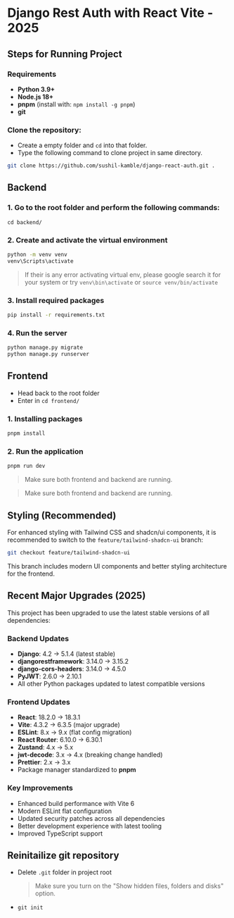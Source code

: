 # Django Rest Auth with React Vite - 2025

## Steps for Running Project

### Requirements

- **Python 3.9+**
- **Node.js 18+**
- **pnpm** (install with: `npm install -g pnpm`)
- **git**

### Clone the repository:

- Create a empty folder and `cd` into that folder.
- Type the following command to clone project in same directory.

```bash
git clone https://github.com/sushil-kamble/django-react-auth.git .
```

## Backend

### 1. Go to the root folder and perform the following commands:

`cd backend/`

### 2. Create and activate the virtual environment

```bash
python -m venv venv
venv\Scripts\activate
```

> If their is any error activating virtual env, please google search it for your system or try `venv\bin\activate` or `source venv/bin/activate`

### 3. Install required packages

```bash
pip install -r requirements.txt
```

### 4. Run the server

```bash
python manage.py migrate
python manage.py runserver
```

## Frontend

- Head back to the root folder
- Enter in `cd frontend/`

### 1. Installing packages

```bash
pnpm install
```

### 2. Run the application

```bash
pnpm run dev
```

> Make sure both frontend and backend are running.

> Make sure both frontend and backend are running.

## Styling (Recommended)

For enhanced styling with Tailwind CSS and shadcn/ui components, it is recommended to switch to the `feature/tailwind-shadcn-ui` branch:

```bash
git checkout feature/tailwind-shadcn-ui
```

This branch includes modern UI components and better styling architecture for the frontend.

## Recent Major Upgrades (2025)

This project has been upgraded to use the latest stable versions of all dependencies:

### Backend Updates
- **Django**: 4.2 → 5.1.4 (latest stable)
- **djangorestframework**: 3.14.0 → 3.15.2
- **django-cors-headers**: 3.14.0 → 4.5.0
- **PyJWT**: 2.6.0 → 2.10.1
- All other Python packages updated to latest compatible versions

### Frontend Updates
- **React**: 18.2.0 → 18.3.1
- **Vite**: 4.3.2 → 6.3.5 (major upgrade)
- **ESLint**: 8.x → 9.x (flat config migration)
- **React Router**: 6.10.0 → 6.30.1
- **Zustand**: 4.x → 5.x
- **jwt-decode**: 3.x → 4.x (breaking change handled)
- **Prettier**: 2.x → 3.x
- Package manager standardized to **pnpm**

### Key Improvements
- Enhanced build performance with Vite 6
- Modern ESLint flat configuration
- Updated security patches across all dependencies
- Better development experience with latest tooling
- Improved TypeScript support

## Reinitailize git repository

- Delete `.git` folder in project root
  > Make sure you turn on the "Show hidden files, folders and disks" option.
- `git init`

